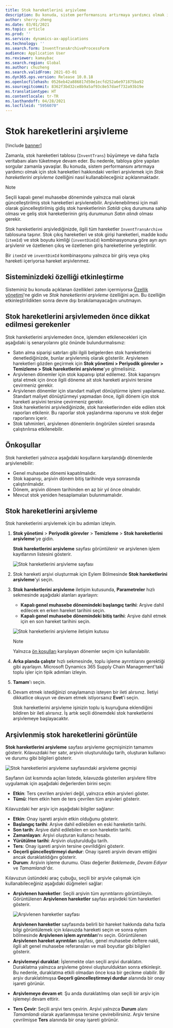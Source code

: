 ```yaml
---
title: Stok hareketlerini arşivleme
description: Bu konuda, sistem performansını artırmaya yardımcı olmak için stok hareketi verilerinin nasıl arşivleneceği açıklanmaktadır.
author: sherry-zheng
ms.date: 03/01/2021
ms.topic: article
ms.prod: ''
ms.service: dynamics-ax-applications
ms.technology: ''
ms.search.form: InventTransArchiveProcessForm
audience: Application User
ms.reviewer: kamaybac
ms.search.region: Global
ms.author: chuzheng
ms.search.validFrom: 2021-03-01
ms.dyn365.ops.version: Release 10.0.18
ms.openlocfilehash: 0526eb42a886817d50e1ecfd252a6e971875ba92
ms.sourcegitcommit: 8362f3bd32ce8b9a5af93c8e57daef732a93b19e
ms.translationtype: HT
ms.contentlocale: tr-TR
ms.lasthandoff: 04/28/2021
ms.locfileid: "5956070"
---
```

# <a name="archive-inventory-transactions"></a>Stok hareketlerini arşivleme

[!include [banner](../../includes/banner.md)]

Zamanla, stok hareketleri tablosu (`InventTrans`) büyümeye ve daha fazla veritabanı alanı tüketmeye devam eder. Bu nedenle, tabloya göre yapılan sorgular zamanla yavaşlar. Bu konuda, sistem performansını artırmaya yardımcı olmak için stok hareketleri hakkındaki verileri arşivlemek için *Stok hareketlerini arşivleme* özelliğini nasıl kullanabileceğiniz açıklanmaktadır.

> [!NOTE]
> Seçili kapalı genel muhasebe döneminde yalnızca mali olarak güncelleştirilmiş stok hareketleri arşivlenebilir. Arşivlenebilmesi için mali olarak güncelleştirilmiş gidiş stok hareketlerinin *Satıldı* çıkış durumuna sahip olması ve geliş stok hareketlerinin giriş durumunun *Satın alındı* olması gerekir.

Stok hareketlerini arşivlediğinizde, ilgili tüm hareketler `InventTransArchive` tablosuna taşınır. Stok çıkış hareketleri ve stok girişi hareketleri, madde kodu (`itemId`) ve stok boyutu kimliği (`inventDimId`) kombinasyonuna göre ayrı ayrı arşivlenir ve özetlenen çıkış ve özetlenen giriş hareketlerine yerleştirilir.

Bir `itemId` ve `inventDimId` kombinasyonu yalnızca bir giriş veya çıkış hareketi içeriyorsa hareket arşivlenmez.

## <a name="turn-on-the-feature-in-your-system"></a>Sisteminizdeki özelliği etkinleştirme

Sisteminiz bu konuda açıklanan özellikleri zaten içermiyorsa [Özellik yönetimi](../../fin-ops-core/fin-ops/get-started/feature-management/feature-management-overview.md)'ne gidin ve *Stok hareketlerini arşivleme* özelliğini açın. Bu özelliğin etkinleştirildikten sonra devre dışı bırakılamayacağını unutmayın.

## <a name="things-to-consider-before-you-archive-inventory-transactions"></a>Stok hareketlerini arşivlemeden önce dikkat edilmesi gerekenler

Stok hareketlerini arşivlemeden önce, işlemden etkilenecekleri için aşağıdaki iş senaryolarını göz önünde bulundurmalısınız:

- Satın alma siparişi satırları gibi ilgili belgelerden stok hareketlerini denetlediğinizde, bunlar arşivlenmiş olarak gösterilir. Arşivlenen hareketleri gözden geçirmek için **Stok yönetimi \> Periyodik görevler \> Temizleme \> Stok hareketlerini arşivleme**'ye gitmelisiniz.
- Arşivlenen dönemler için stok kapanışı iptal edilemez. Stok kapanışını iptal etmek için önce ilgili döneme ait stok hareketi arşivini tersine çevirmeniz gerekir.
- Arşivlenen dönemler için standart maliyet dönüştürme işlemi yapılamaz. Standart maliyet dönüştürmeyi yapmadan önce, ilgili dönem için stok hareketi arşivini tersine çevirmeniz gerekir.
- Stok hareketlerini arşivlediğinizde, stok hareketlerinden elde edilen stok raporları etkilenir. Bu raporlar stok yaşlandırma raporunu ve stok değer raporlarını içerir.
- Stok tahminleri, arşivlenen dönemlerin öngörülen süreleri sırasında çalıştırılırsa etkilenebilir.

## <a name="prerequisites"></a>Önkoşullar

Stok hareketleri yalnızca aşağıdaki koşulların karşılandığı dönemlerde arşivlenebilir:

- Genel muhasebe dönemi kapatılmalıdır.
- Stok kapanışı, arşivin dönem bitiş tarihinde veya sonrasında çalıştırılmalıdır.
- Dönem, arşivin dönem tarihinden en az bir yıl önce olmalıdır.
- Mevcut stok yeniden hesaplamaları bulunmamalıdır.

## <a name="archive-inventory-transactions"></a>Stok hareketlerini arşivleme

Stok hareketlerini arşivlemek için bu adımları izleyin.

1. **Stok yönetimi** \> **Periyodik görevler** \> **Temizleme** \> **Stok hareketlerini arşivleme**’ye gidin.

    **Stok hareketlerini arşivleme** sayfası görüntülenir ve arşivlenen işlem kayıtlarının listesini gösterir.

    ![Stok hareketlerini arşivleme sayfası](media/archive-inventory-empty.png "Stok hareketlerini arşivleme sayfası")

1. Stok hareketi arşivi oluşturmak için Eylem Bölmesinde **Stok hareketlerini arşivleme**'yi seçin.
1. **Stok hareketlerini arşivleme** iletişim kutusunda, **Parametreler** hızlı sekmesinde aşağıdaki alanları ayarlayın:

    - **Kapalı genel muhasebe dönemindeki başlangıç tarihi**: Arşive dahil edilecek en erken hareket tarihini seçin.
    - **Kapalı genel muhasebe dönemindeki bitiş tarihi**: Arşive dahil etmek için en son hareket tarihini seçin.

    ![Stok hareketlerini arşivleme iletişim kutusu](media/archive-inventory-dates.png "Stok hareketlerini arşivleme iletişim kutusu")

    > [!NOTE]
    > Yalnızca [ön koşulları](#prerequisites) karşılayan dönemler seçim için kullanılabilir.

1. **Arka planda çalıştır** hızlı sekmesinde, toplu işleme ayrıntılarını gerektiği gibi ayarlayın. Microsoft Dynamics 365 Supply Chain Management'taki toplu işler için tipik adımları izleyin.
1. **Tamam**'ı seçin.
1. Devam etmek istediğinizi onaylamanızı isteyen bir ileti alırsınız. İletiyi dikkatlice okuyun ve devam etmek istiyorsanız **Evet**'i seçin.

    Stok hareketlerini arşivleme işinizin toplu iş kuyruğuna eklendiğini bildiren bir ileti alırsınız. İş artık seçili dönemdeki stok hareketlerini arşivlemeye başlayacaktır.

## <a name="view-archived-inventory-transactions"></a>Arşivlenmiş stok hareketlerini görüntüle

**Stok hareketlerini arşivleme** sayfası arşivleme geçmişinizin tamamını gösterir. Kılavuzdaki her satır, arşivin oluşturulduğu tarih, oluşturan kullanıcı ve durumu gibi bilgileri gösterir.

![Stok hareketlerini arşivleme sayfasındaki arşivleme geçmişi](media/archive-inventory-full.png "Stok hareketlerini arşivleme sayfasındaki arşivleme geçmişi")

Sayfanın üst kısmında açılan listede, kılavuzda gösterilen arşivlere filtre uygulamak için aşağıdaki değerlerden birini seçin:

- **Etkin**: Ters çevrilen arşivleri değil, yalnızca etkin arşivleri göster.
- **Tümü**: Hem etkin hem de ters çevrilen tüm arşivleri gösterir.

Kılavuzdaki her arşiv için aşağıdaki bilgiler sağlanır:

- **Etkin**: Onay işareti arşivin etkin olduğunu gösterir.
- **Başlangıç tarihi**: Arşive dahil edilebilen en eski hareketin tarihi.
- **Son tarih**: Arşive dahil edilebilen en son hareketin tarihi.
- **Zamanlayan**: Arşivi oluşturan kullanıcı hesabı.
- **Yürütülme tarihi**: Arşivin oluşturulduğu tarih.
- **Ters**: Onay işareti arşivin tersine çevrildiğini gösterir.
- **Geçerli güncelleştirmeyi durdur**: Onay işareti arşivin devam ettiğini ancak duraklatıldığını gösterir.
- **Durum**: Arşivin işleme durumu. Olası değerler *Beklemede*, *Devam Ediyor* ve *Tamamlandı*'dır.

Kılavuzun üstündeki araç çubuğu, seçili bir arşivle çalışmak için kullanabileceğiniz aşağıdaki düğmeleri sağlar:

- **Arşivlenen hareketler**: Seçili arşivin tüm ayrıntılarını görüntüleyin. Görüntülenen **Arşivlenen hareketler** sayfası arşivdeki tüm hareketleri gösterir.

    ![Arşivlenen hareketler sayfası](media/archive-inventory-transactions.png "Arşivlenen hareketler sayfası")

    **Arşivlenen hareketler** sayfasında belirli bir hareket hakkında daha fazla bilgi görüntülemek için kılavuzda hareketi seçin ve sonra eylem bölmesinde **Arşivlenen işlem ayrıntıları**'nı seçin. Görüntülenen **Arşivlenen hareket ayrıntıları** sayfası, genel muhasebe deftere nakli, ilgili alt genel muhasebe referansları ve mali boyutlar gibi bilgileri gösterir.

- **Arşivlemeyi duraklat**: İşlenmekte olan seçili arşivi duraklatın. Duraklatma yalnızca arşivleme görevi oluşturulduktan sonra etkinleşir. Bu nedenle, duraklatma etkili olmadan önce kısa bir gecikme olabilir. Bir arşiv duraklatılmışsa **Geçerli güncelleştirmeyi durdur** alanında bir onay işareti görünür.
- **Arşivlemeye devam et**: Şu anda duraklatılmış olan seçili bir arşiv için işlemeyi devam ettirir.
- **Ters Çevir**: Seçili arşivi ters çevirin. Arşivi yalnızca **Durum** alanı *Tamamlandı* olarak ayarlanmışsa tersine çevirebilirsiniz. Arşiv tersine çevrilmişse **Ters** alanında bir onay işareti görünür.
